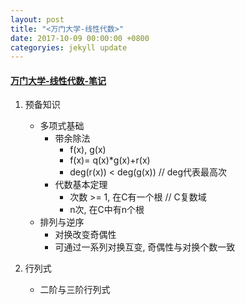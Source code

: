 ```yaml
---
layout: post
title: "<万门大学-线性代数>"
date: 2017-10-09 00:00:00 +0800
categoryies: jekyll update
---
```



#### [万门大学-线性代数-笔记](https://www.wanmen.org/courses/586d23485f07127674135d4d)


1. 预备知识
    * 多项式基础
        * 带余除法
            * f(x), g(x)
            * f(x)= q(x)*g(x)+r(x)
            * deg(r(x)) < deg(g(x)) // deg代表最高次
        * 代数基本定理
            * 次数 >= 1, 在C有一个根 // C复数域
            * n次, 在C中有n个根
    * 排列与逆序
        * 对换改变奇偶性
        * 可通过一系列对换互变, 奇偶性与对换个数一致

2. 行列式
    * 二阶与三阶行列式
